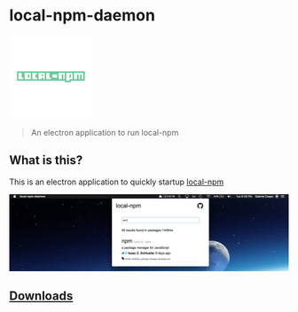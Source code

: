 # local-npm-daemon

![logo](./assets/logo.png)

> An electron application to run local-npm

## What is this?

This is an electron application to quickly startup [local-npm](http://github.com/local-npm/local-npm)

![example](./assets/example.png)

## [Downloads](https://github.com/gabrielcsapo/local-npm-daemon/releases/latest)
